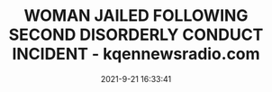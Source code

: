 ---
"title": "WOMAN JAILED FOLLOWING SECOND DISORDERLY CONDUCT INCIDENT - kqennewsradio.com"
"date": "2021-9-21 16:33:41"
"feed_name": "GOOGLENEWSCONSTRUCTION"
"feed_website": "https://news.google.com/search?q=construction%2Bincident&hl=en-US&gl=US&ceid=US:en"
"feed_rss": "https://news.google.com/rss/search?q=construction%2Bincident&hl=en-US&gl=US&ceid=US:en"
"link": "https://kqennewsradio.com/2021/09/21/woman-jailed-following-second-disorderly-conduct-incident/"
"file": "_posts/2021-1-1-117103c7958e3d6015e3f762bd4254de9ea713b4.md"
"accident": "1"
"drilling": "0"
"dead": "0"
"injured": "0"
"where": "unknown site"
---